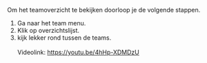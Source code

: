 Om het teamoverzicht te bekijken doorloop je de volgende stappen.<br/>

1. Ga naar het team menu.
2. Klik op overzichtslijst.
3. kijk lekker rond tussen de teams.
<br/><br/>
Videolink: https://youtu.be/4hHp-XDMDzU